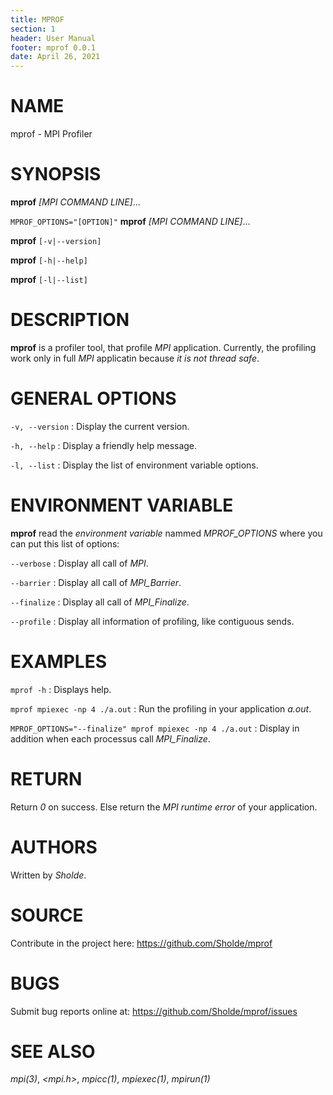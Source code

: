 ```yaml
---
title: MPROF
section: 1
header: User Manual
footer: mprof 0.0.1
date: April 26, 2021
---
```


# NAME

mprof - MPI Profiler

# SYNOPSIS

**mprof** *[MPI COMMAND LINE]*...

`MPROF_OPTIONS="[OPTION]"` **mprof** *[MPI COMMAND LINE]*...

**mprof** `[-v|--version]`

**mprof** `[-h|--help]`

**mprof** `[-l|--list]`

# DESCRIPTION

**mprof** is a profiler tool, that profile *MPI* application. Currently, the
profiling work only in full *MPI* applicatin because *it is not thread safe*.

# GENERAL OPTIONS

`-v, --version`
: Display the current version.

`-h, --help`
: Display a friendly help message.

`-l, --list`
: Display the list of environment variable options.

# ENVIRONMENT VARIABLE

**mprof** read the *environment variable* nammed *MPROF_OPTIONS* where you can
put this list of options:

`--verbose`
: Display all call of *MPI*.

`--barrier`
: Display all call of *MPI_Barrier*.

`--finalize`
: Display all call of *MPI_Finalize*.

`--profile`
: Display all information of profiling, like contiguous sends.

# EXAMPLES

`mprof -h`
: Displays help.

`mprof mpiexec -np 4 ./a.out`
: Run the profiling in your application *a.out*.

`MPROF_OPTIONS="--finalize" mprof mpiexec -np 4 ./a.out`
: Display in addition when each processus call *MPI_Finalize*.

# RETURN

Return *0* on success. Else return the *MPI runtime error* of your application.

# AUTHORS

Written by *Sholde*.

# SOURCE

Contribute in the project here: <https://github.com/Sholde/mprof>

# BUGS

Submit bug reports online at: <https://github.com/Sholde/mprof/issues>

# SEE ALSO

*mpi(3)*, *<mpi.h>*, *mpicc(1)*, *mpiexec(1)*, *mpirun(1)*

